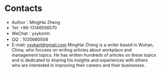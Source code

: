 # Contacts

- Author：MingHai Zheng
- Tel: +86-13146556570
- WeChat：ysykzmh
- QQ：1020680508
- E-mail: ysykart@gmail.com
MingHai Zheng is a writer based in Wuhan, China, who focuses on writing articles about workplace and management topics. He has written hundreds of articles on these topics and is dedicated to sharing his insights and experiences with others who are interested in improving their careers and their businesses.

